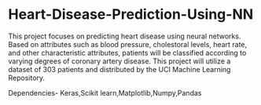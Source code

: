 # Heart-Disease-Prediction-Using-NN
This project focuses on predicting heart disease using neural networks. Based on attributes such as blood pressure, cholestoral levels, heart rate, and other characteristic attributes, patients will be classified according to varying degrees of coronary artery disease. This project will utilize a dataset of 303 patients and distributed by the UCI Machine Learning Repository.

Dependencies- Keras,Scikit learn,Matplotlib,Numpy,Pandas
